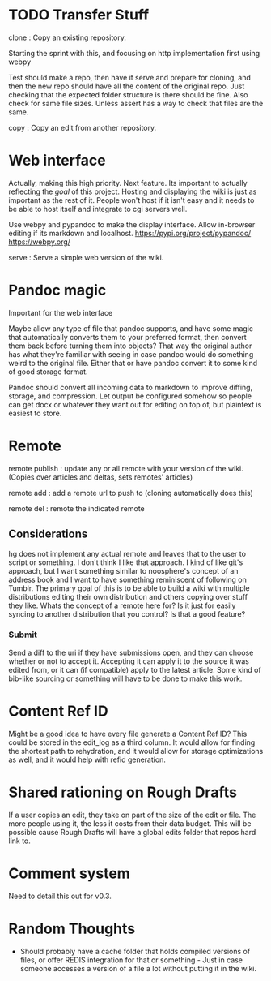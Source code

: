 # TODO Transfer Stuff

clone <uri>
: Copy an existing repository.

Starting the sprint with this, and focusing on http implementation first using webpy

Test should make a repo, then have it serve and prepare for cloning, and then the new repo should have all the content of the original repo. Just checking that the expected folder structure is there should be fine. Also check for same file sizes. Unless assert has a way to check that files are the same.

copy <uri>
: Copy an edit from another repository.

# Web interface

Actually, making this high priority. Next feature. Its important to actually reflecting the _goal_ of this project. Hosting and displaying the wiki is just as important as the rest of it. People won't host if it isn't easy and it needs to be able to host itself and integrate to cgi servers well.

Use webpy and pypandoc to make the display interface. Allow in-browser editing if its markdown and localhost.
https://pypi.org/project/pypandoc/
https://webpy.org/

serve <port>
: Serve a simple web version of the wiki.

# Pandoc magic

Important for the web interface

Maybe allow any type of file that pandoc supports, and have some magic that automatically converts them to your preferred format, then convert them back before turning them into objects? That way the original author has what they're familiar with seeing in case pandoc would do something weird to the original file. Either that or have pandoc convert it to some kind of good storage format.

Pandoc should convert all incoming data to markdown to improve diffing, storage, and compression. Let output be configured somehow so people can get docx or whatever they want out for editing on top of, but plaintext is easiest to store.

# Remote

remote publish <uri>
: update any or all remote with your version of the wiki. (Copies over articles and deltas, sets remotes' articles)

remote add <uri>
: add a remote url to push to (cloning automatically does this)

remote del <uri>
: remote the indicated remote

## Considerations

hg does not implement any actual remote and leaves that to the user to script or something. I don't think I like that approach. I kind of like git's approach, but I want something similar to noosphere's concept of an address book and I want to have something reminiscent of following on Tumblr. The primary goal of this is to be able to build a wiki with multiple distributions editing their own distribution and others copying over stuff they like. Whats the concept of a remote here for? Is it just for easily syncing to another distribution that you control? Is that a good feature?

### Submit <refid> <uri>

Send a diff to the uri if they have submissions open, and they can choose whether or not to accept it. Accepting it can apply it to the source it was edited from, or it can (if compatible) apply to the latest article. Some kind of bib-like sourcing or something will have to be done to make this work.

# Content Ref ID

Might be a good idea to have every file generate a Content Ref ID? This could be stored in the edit_log as a third column. It would allow for finding the shortest path to rehydration, and it would allow for storage optimizations as well, and it would help with refid generation.

# Shared rationing on Rough Drafts

If a user copies an edit, they take on part of the size of the edit or file. The more people using it, the less it costs from their data budget. This will be possible cause Rough Drafts will have a global edits folder that repos hard link to.

# Comment system

Need to detail this out for v0.3.

# Random Thoughts

- Should probably have a cache folder that holds compiled versions of files, or offer REDIS integration for that or something - Just in case someone accesses a version of a file a lot without putting it in the wiki.
